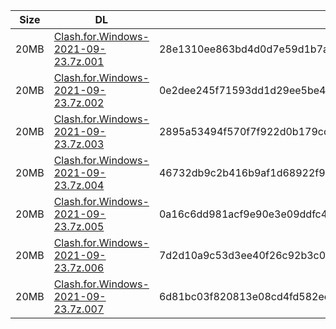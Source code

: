 |    Size   |     DL  | sha512sum |
|  ---  |  ---  |  ---  |
| 20MB | [Clash.for.Windows-2021-09-23.7z.001](https://cdn.jsdelivr.net/gh/appleians/cfw_m1@main/Clash.for.Windows-2021-09-23.7z.001) | 28e1310ee863bd4d0d7e59d1b7a66cd2401e45fd7b67cc53b5f8697be6d0ff7de720372e0e58dbdd410a9a7e5b582d653104c0563dc8a41fcce9d45a56a207e1 |
| 20MB | [Clash.for.Windows-2021-09-23.7z.002](https://cdn.jsdelivr.net/gh/appleians/cfw_m1@main/Clash.for.Windows-2021-09-23.7z.002) | 0e2dee245f71593dd1d29ee5be4e44c1b733207952b74b7521beceaa7c1d670637601a43060a823475989243aeabffe227a18899663d48c2f48b7ba9decc4801 |
| 20MB | [Clash.for.Windows-2021-09-23.7z.003](https://cdn.jsdelivr.net/gh/appleians/cfw_m1@main/Clash.for.Windows-2021-09-23.7z.003) | 2895a53494f570f7f922d0b179cc466a2e64e1dc021af6aa15f5367f7ec768d19e7ad4997ba52472620a34ff92e6b8678eae85e59697c0210704910acae08e8a |
| 20MB | [Clash.for.Windows-2021-09-23.7z.004](https://cdn.jsdelivr.net/gh/appleians/cfw_m1@main/Clash.for.Windows-2021-09-23.7z.004) | 46732db9c2b416b9af1d68922f9a4b3363f3de83a170c95b6703bc871b2bd237a9a8a46c890845dad0ebf712f27dfdf58ab8ae482cc812e99e23e27b0e900942 |
| 20MB | [Clash.for.Windows-2021-09-23.7z.005](https://cdn.jsdelivr.net/gh/appleians/cfw_m1@main/Clash.for.Windows-2021-09-23.7z.005) | 0a16c6dd981acf9e90e3e09ddfc4ce8010da88bf39f134b8f121db85904473f6f980e1fab18a15b644e3bf26e61acbf2828369ea29193f5dc2e6056707efe2e9 |
| 20MB | [Clash.for.Windows-2021-09-23.7z.006](https://cdn.jsdelivr.net/gh/appleians/cfw_m1@main/Clash.for.Windows-2021-09-23.7z.006) | 7d2d10a9c53d3ee40f26c92b3c0770409a2d6020c9865a15c8d0825e4dd948218184ffb96c27f7af3350a393f66af093083fa153cbca3821883a1cc433267a07 |
| 20MB | [Clash.for.Windows-2021-09-23.7z.007](https://cdn.jsdelivr.net/gh/appleians/cfw_m1@main/Clash.for.Windows-2021-09-23.7z.007) | 6d81bc03f820813e08cd4fd582ee03b4a57e26bb1b279ea33e66854ccff0aeec4402d31630341b7aed7589a3892b0aa60c464f86c20ef62e800cfdfe38064d07 |
